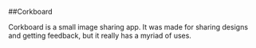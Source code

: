 ##Corkboard

Corkboard is a small image sharing app.  It was made for sharing designs and getting feedback, but it really has a myriad of uses.